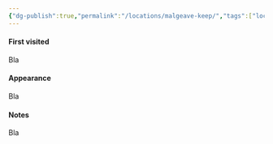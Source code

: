 ```yaml
---
{"dg-publish":true,"permalink":"/locations/malgeave-keep/","tags":["location"],"noteIcon":"location"}
---
```


#### First visited
Bla
#### Appearance
Bla
#### Notes
Bla